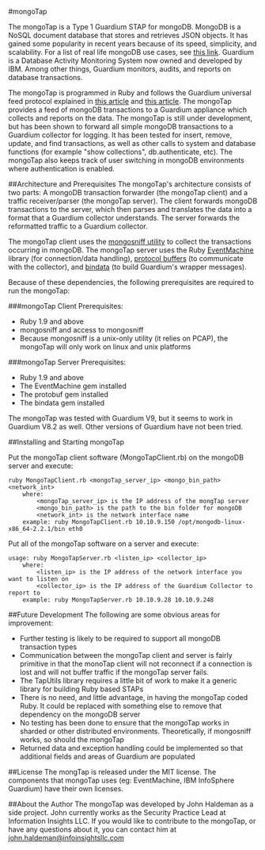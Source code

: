 #mongoTap

The mongoTap is a Type 1 Guardium STAP for mongoDB. MongoDB is a NoSQL document database that stores and retrieves JSON objects. It has gained some popularity in recent years because of its speed, simplicity, and scalability. For a list of real life mongoDB use cases, see [this link](http://www.mongodb.org/about/production-deployments/). Guardium is a Database Activity Monitoring System now owned and developed by IBM. Among other things, Guardium monitors, audits, and reports on database transactions.

The mongoTap is programmed in Ruby and follows the Guardium universal feed protocol explained in [this article](http://www.ibm.com/developerworks/data/library/techarticle/dm-1210universalfeed/index.html) and [this article](http://www.ibm.com/developerworks/data/library/techarticle/dm-1211universalfeed2/index.html). The mongoTap provides a feed of mongoDB transactions to a Guardium appliance which collects and reports on the data. The mongoTap is still under development, but has been shown to forward all simple mongoDB transactions to a Guardium collector for logging. It has been tested for insert, remove, update, and find transactions, as well as other calls to system and database functions (for example "show collections", db.authenticate, etc). The mongoTap also keeps track of user switching in mongoDB environments where authentication is enabled.

##Architecture and Prerequisites
The mongoTap's architecture consists of two parts: A mongoDB transaction forwarder (the mongoTap client) and a traffic receiver/parser (the mongoTap server). The client forwards mongoDB transactions to the server, which then parses and translates the data into a format that a Guardium collector understands. The server forwards the reformatted traffic to a Guardium collector.

The mongoTap client uses the [mongosniff utility](http://docs.mongodb.org/manual/reference/mongosniff/) to collect the transactions occurring in mongoDB. The mongoTap server uses the Ruby [EventMachine](http://rubyeventmachine.com/) library (for connection/data handling), [protocol buffers](http://code.google.com/p/ruby-protobuf/) (to communicate with the collector), and [bindata](http://bindata.rubyforge.org/) (to build Guardium's wrapper messages).

Because of these dependencies, the following prerequisites are required to run the mongoTap:

###mongoTap Client Prerequisites:
- Ruby 1.9 and above
- mongosniff and access to mongosniff
- Because mongosniff is a unix-only utility (it relies on PCAP), the mongoTap will only work on linux and unix platforms

###mongoTap Server Prerequisites:
- Ruby 1.9 and above
- The EventMachine gem installed
- The protobuf gem installed
- The bindata gem installed

The mongoTap was tested with Guardium V9, but it seems to work in Guardium V8.2 as well. Other versions of Guardium have not been tried.

##Installing and Starting mongoTap

Put the mongoTap client software (MongoTapClient.rb) on the mongoDB server and execute:
```
ruby MongoTapClient.rb <mongoTap_server_ip> <mongo_bin_path> <network_int>
	where: 
		<mongoTap_server_ip> is the IP address of the mongTap server
		<mongo_bin_path> is the path to the bin folder for mongoDB
		<network_int> is the network interface name
	example: ruby MongoTapClient.rb 10.10.9.150 /opt/mongodb-linux-x86_64-2.2.1/bin eth0
```
Put all of the mongoTap software on a server and execute:
```
usage: ruby MongoTapServer.rb <listen_ip> <collector_ip>
	where:
		<listen_ip> is the IP address of the network interface you want to listen on
		<collector_ip> is the IP address of the Guardium Collector to report to
	example: ruby MongoTapServer.rb 10.10.9.28 10.10.9.248
```


##Future Development
The following are some obvious areas for improvement:
- Further testing is likely to be required to support all mongoDB transaction types
- Communication between the mongoTap client and server is fairly primitive in that the monoTap client will not reconnect if a connection is lost and will not buffer traffic if the mongoTap server fails. 
- The TapUtils library requires a little bit of work to make it a generic library for building Ruby based STAPs
- There is no need, and little advantage, in having the mongoTap coded Ruby. It could be replaced with something else to remove that dependency on the mongoDB server
- No testing has been done to ensure that the mongoTap works in sharded or other distributed environments. Theoretically, if mongosniff works, so should the mongoTap
- Returned data and exception handling could be implemented so that additional fields and areas of Guardium are populated

##License
The mongTap is released under the MIT license. The components that mongoTap uses (eg: EventMachine, IBM InfoSphere Guardium) have their own licenses.

##About the Author
The mongoTap was developed by John Haldeman as a side project. John currently works as the Security Practice Lead at Information Insights LLC. If you would like to contribute to the mongoTap, or have any questions about it, you can contact him at john.haldeman@infoinsightsllc.com


